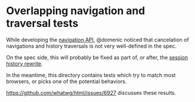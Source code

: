 # Overlapping navigation and traversal tests

While developing the [navigation API](https://wicg.github.io/navigation-api/),
@domenic noticed that cancelation of navigations and history traversals is not
very well-defined in the spec.

On the spec side, this will probably be fixed as part of, or after, the
[session history rewrite](https://github.com/whatwg/html/pull/6315).

In the meantime, this directory contains tests which try to match most browsers,
or picks one of the potential behaviors.

<https://github.com/whatwg/html/issues/6927> discusses these results.
